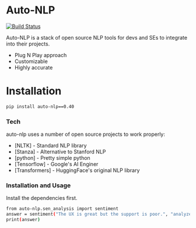 # Auto-NLP

[![Build Status](https://travis-ci.org/joemccann/dillinger.svg?branch=master)](https://pypi.org/project/auto-nlp/)

Auto-NLP is a stack of open source NLP tools for devs and SEs to integrate into their projects. 

  - Plug N Play approach
  - Customizable
  - Highly accurate

# Installation
```sh
pip install auto-nlp==0.40
```

### Tech

auto-nlp uses a number of open source projects to work properly:

* [NLTK] - Standard NLP library
* [Stanza] - Alternative to Stanford NLP
* [python] - Pretty simple python
* [Tensorflow] - Google's AI Enginer
* [Transformers] - HuggingFace's original NLP library

### Installation and Usage

Install the dependencies first.

```sh
from auto-nlp.sen_analysis import sentiment
answer = sentiment("The UX is great but the support is poor.", "analyze using transformers")
print(answer)
```




